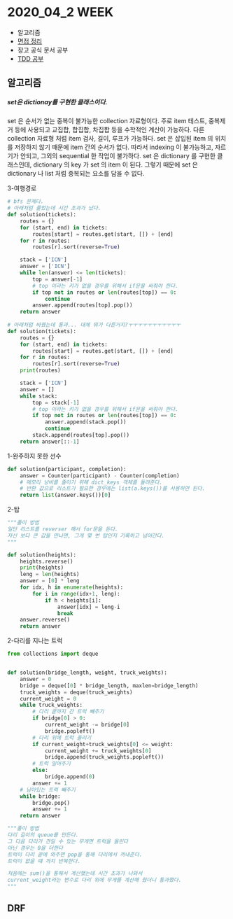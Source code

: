 # 2020_04_2 WEEK

- 알고리즘
- [면접 정리](https://github.com/jisoo1170/tech-interview/blob/master/1-Interview.md)
- 장고 공식 문서 공부
- [TDD 공부](https://velog.io/@jisoo1170/series/Test-Driven-Development)



## 알고리즘

##### set은 dictionay를 구현한 클래스이다.

set 은 순서가 없는 중복이 불가능한 collection 자료형이다. 주로 item 테스트, 중복제거 등에 사용되고 교집합, 합집합, 차집합 등을 수학적인 계산이 가능하다. 다른 collection 자료형 처럼 item 검사, 길이, 루프가 가능하다. set 은 삽입된 item 의 위치를 저장하지 않기 때문에 item 간의 순서가 없다. 따라서 indexing 이 불가능하고, 자르기가 안되고, 그외의 sequential 한 작업이 불가하다. set 은 dictionary 를 구현한 클래스인데, dictionary 의 key 가 set 의 item 이 된다. 그렇기 때문에 set 은 dictionary 나 list 처럼 중복되는 요소를 담을 수 없다.



3-여행경로

```python
# bfs 문제다.
# 아래처럼 풀었는데 시간 초과가 났다.
def solution(tickets):
    routes = {}
    for (start, end) in tickets:
        routes[start] = routes.get(start, []) + [end]
    for r in routes:
        routes[r].sort(reverse=True)

    stack = ['ICN']
    answer = ['ICN']
    while len(answer) <= len(tickets):
        top = answer[-1]
        # top 이라는 키가 없을 경우를 위해서 if문을 써줘야 한다.
        if top not in routes or len(routes[top]) == 0: 
            continue
        answer.append(routes[top].pop())
    return answer
  
# 아래처럼 바꿨는데 통과... 대체 뭐가 다른거지?ㅜㅜㅜㅜㅜㅜㅜㅜㅜㅜㅜ
def solution(tickets):
    routes = {}
    for (start, end) in tickets:
        routes[start] = routes.get(start, []) + [end]
    for r in routes:
        routes[r].sort(reverse=True)
    print(routes)

    stack = ['ICN']
    answer = []
    while stack:
        top = stack[-1]
        # top 이라는 키가 없을 경우를 위해서 if문을 써줘야 한다.
        if top not in routes or len(routes[top]) == 0:
            answer.append(stack.pop())
            continue
        stack.append(routes[top].pop())
    return answer[::-1]
```



1-완주하지 못한 선수

```python
def solution(participant, completion):
    answer = Counter(participant) - Counter(completion)
    # 메모리 낭비를 줄이기 위해 dict_keys 객체를 돌려준다.
    # 반환 값으로 리스트가 필요한 경우에는 list(a.keys())를 사용하면 된다.
    return list(answer.keys())[0]
```



2-탑

```python
"""풀이 방법
일단 리스트를 reverser 해서 for문을 돈다.
자신 보다 큰 값을 만나면, 그게 몇 번 탑인지 기록하고 넘어간다.
"""

def solution(heights):
    heights.reverse()
    print(heights)
    leng = len(heights)
    answer = [0] * leng
    for idx, h in enumerate(heights):
        for i in range(idx+1, leng):
            if h < heights[i]:
                answer[idx] = leng-i
                break
    answer.reverse()
    return answer
```



2-다리를 지나는 트럭

```python
from collections import deque


def solution(bridge_length, weight, truck_weights):
    answer = 0
    bridge = deque([0] * bridge_length, maxlen=bridge_length)
    truck_weights = deque(truck_weights)
    current_weight = 0
    while truck_weights:
        # 다리 끝까지 간 트럭 빼주기
        if bridge[0] > 0:
            current_weight -= bridge[0]
            bridge.popleft()
        # 다리 위에 트럭 올리기
        if current_weight+truck_weights[0] <= weight:
            current_weight += truck_weights[0]
            bridge.append(truck_weights.popleft())
        # 트럭 밀어주기
        else:
            bridge.append(0)
        answer += 1
    # 남아있는 트럭 빼주기
    while bridge:
        bridge.pop()
        answer += 1
    return answer

"""풀이 방법
다리 길이의 queue를 만든다.
그 다음 다리가 견딜 수 있는 무게면 트럭을 올린다
아닌 경우는 0을 더한다
트럭이 다리 끝에 와주면 pop을 통해 다리에서 꺼내준다.
트럭이 없을 떄 까지 반복한다.

처음에는 sum()을 통해서 계산했는데 시간 초과가 나와서
current_weight라는 변수로 다리 위에 무게를 계산해 줬더니 통과했다.
"""
```



## DRF

